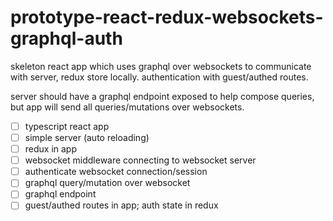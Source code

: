 # prototype-react-redux-websockets-graphql-auth
skeleton react app which uses graphql over websockets to communicate with server, redux store locally. authentication with guest/authed routes.

server should have a graphql endpoint exposed to help compose queries, but app will send all queries/mutations over websockets.

- [ ] typescript react app
- [ ] simple server (auto reloading)
- [ ] redux in app
- [ ] websocket middleware connecting to websocket server
- [ ] authenticate websocket connection/session
- [ ] graphql query/mutation over websocket
- [ ] graphql endpoint
- [ ] guest/authed routes in app; auth state in redux
